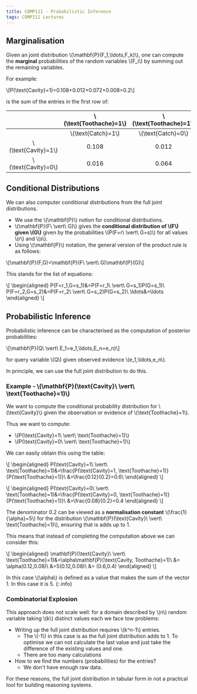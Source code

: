 ```yaml
---
title: COMP111 - Probabilistic Inference
tags: COMP111 Lectures
---
```

## Marginalisation
Given an joint distribution &#92;(\mathbf{P}(F_1,\ldots,F_k)&#92;), one can compute the **marginal** probabilities of the random variables &#92;(F_i&#92;) by summing out the remaining variables.

For example:

&#92;[P(\text{Cavity}=1)=0.108+0.012+0.072+0.008=0.2&#92;]

is the sum of the entries in the first row of:

| | &#92;(\text{Toothache}=1&#92;) | &#92;(\text{Toothache}=1&#92;) | &#92;(\text{Toothache}=0&#92;) | &#92;(\text{Toothache}=0&#92;) |
| :-: | :-: | :-: | :-: | :-: |
| | &#92;(\text{Catch}=1&#92;) |  &#92;(\text{Catch}=0&#92;) |  &#92;(\text{Catch}=1&#92;) |  &#92;(\text{Catch}=0&#92;) | 
| &#92;(\text{Cavity}=1&#92;) | 0.108 | 0.012 | 0.072 | 0.008 |
| &#92;(\text{Cavity}=0&#92;) | 0.016 | 0.064 | 0.144 | 0.576 |

## Conditional Distributions
We can also computer conditional distributions from the full joint distributions.

* We use the &#92;(\mathbf{P}&#92;) notion for conditional distributions.
* &#92;(\mathbf{P}(F\ \vert\  G)&#92;) gives the **conditional distribution of &#92;(F&#92;) given &#92;(G&#92;)** given by the probabilities &#92;(P(F=r\ \vert\  G=s)&#92;) for all values &#92;(r&#92;) and &#92;(s&#92;).
* Using &#92;(\mathbf{P}&#92;) notation, the general version of the product rule is as follows:

&#92;[\mathbf{P}(F,G)=\mathbf{P}(F\ \vert\ G)\mathbf{P}(G)&#92;]

This stands for the list of equations:

&#92;[
\begin{aligned}
P(F=r_1,G=s_1)&=P(F=r_1\ \vert\ G=s_1)P(G=s_1)\\
P(F=r_2,G=s_2)&=P(F=r_2\ \vert\ G=s_2)P(G=s_2)\\
\ldots&=\ldots
\end{aligned}
&#92;]

## Probabilistic Inference
Probabilistic inference can be characterised as the computation of posterior probabilities:

&#92;[\mathbf{P}(Q\ \vert\ E_1=e_1,\ldots,E_n=e_n)&#92;]

for query variable &#92;(Q&#92;) given observed evidence &#92;(e_1,\ldots,e_n&#92;).

In principle, we can use the full joint distribution to do this.

### Example - &#92;(\mathbf{P}(\text{Cavity}\ \vert\ \text{Toothache}=1)&#92;)
We want to compute the conditional probability distribution for &#92;(\text{Cavity}&#92;) given the observation or evidence of &#92;(\text{Toothache}=1&#92;).

Thus we want to compute:

* &#92;(P(\text{Cavity}=1\ \vert\ \text{Toothache}=1)&#92;)
* &#92;(P(\text{Cavity}=0\ \vert\ \text{Toothache}=1)&#92;)

We can easily obtain this using the table:

&#92;[
\begin{aligned}
P(\text{Cavity}=1\ \vert\ \text{Toothache}=1)&=\frac{P(\text{Cavity}=1, \text{Toothache}=1)}{P(\text{Toothache}=1)}\\
&=\frac{0.12}{0.2}=0.6\\
\end{aligned}
&#92;]

&#92;[
\begin{aligned}
P(\text{Cavity}=0\ \vert\ \text{Toothache}=1)&=\frac{P(\text{Cavity}=0, \text{Toothache}=1)}{P(\text{Toothache}=1)}\\
&=\frac{0.08}{0.2}=0.4
\end{aligned}
&#92;]

The denominator 0.2 can be viewed as a **normalisation constant** &#92;(\frac{1}{\alpha}=5&#92;) for the distribution &#92;(\mathbf{P}(\text{Cavity}\ \vert\ \text{Toothache}=1)&#92;), ensuring that is adds up to 1.

This means that instead of completing the computation above we can consider this:

&#92;[
\begin{aligned}
\mathbf{P}(\text{Cavity}\ \vert\ \text{Toothache}=1)&=\alpha\mathbf{P}(\text{Cavity, Toothache}=1)\\
&= \alpha(0.12,0.08)\\
&=5(0.12,0.08)\\
&= (0.6,0.4)
\end{aligned}
&#92;]

In this case &#92;(\alpha&#92;) is defined as a value that makes the sum of the vector 1. In this case it is 5.
{:.info}

### Combinatorial Explosion
This approach does not scale well: for a domain described by &#92;(n&#92;) random variable taking &#92;(k&#92;) distinct values each we face tow problems:

* Writing up the full joint distribution requires &#92;(k^n-1&#92;) entries.
	* The &#92;(-1&#92;) in this case is as the full joint distribution adds to 1. To optimise we can not calculate the last value and just take the difference of the existing values and one.
	* There are too many calculations
* How to we find the numbers (probabilities) for the entries?
	* We don't have enough raw data.

For these reasons, the full joint distribution in tabular form in not a practical tool for building reasoning systems.
